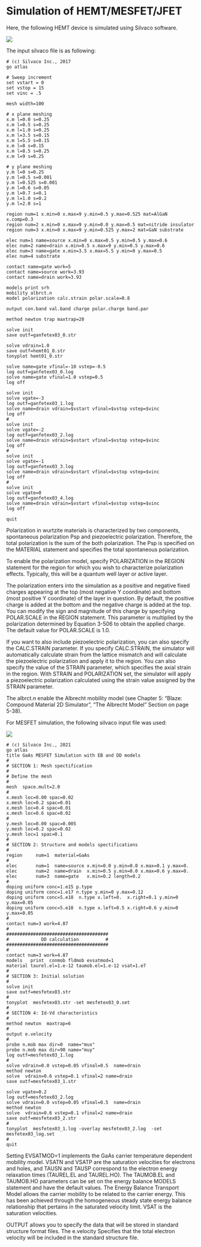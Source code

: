 # Simulation of HEMT/MESFET/JFET

Here, the following HEMT device is simulated using Silvaco software.

![](https://github.com/rvatanme/Transistors/blob/main/JFET_MESFET_MODFET/Simulation/hemt_str.png)

The input silvaco file is as following:

    # (c) Silvaco Inc., 2017
    go atlas 

    # Sweep increment
    set vstart = 0
    set vstop = 15
    set vinc = .5

    mesh width=100

    # x plane meshing
    x.m l=0.0 s=0.25
    x.m l=0.5 s=0.25
    x.m l=1.0 s=0.25
    x.m l=3.5 s=0.15
    x.m l=5.5 s=0.15
    x.m l=8 s=0.15
    x.m l=8.5 s=0.25
    x.m l=9 s=0.25

    # y plane meshing
    y.m l=0 s=0.25
    y.m l=0.5 s=0.001
    y.m l=0.525 s=0.001
    y.m l=0.6 s=0.05
    y.m l=0.7 s=0.1
    y.m l=1.0 s=0.2
    y.m l=2.0 s=1

    region num=1 x.min=0 x.max=9 y.min=0.5 y.max=0.525 mat=AlGaN x.comp=0.3 
    region num=2 x.min=0 x.max=9 y.min=0.0 y.max=0.5 mat=nitride insulator
    region num=3 x.min=0 x.max=9 y.min=0.525 y.max=2 mat=GaN substrate 

    elec num=1 name=source x.min=0 x.max=0.5 y.min=0.5 y.max=0.6
    elec num=2 name=drain x.min=8.5 x.max=9 y.min=0.5 y.max=0.6
    elec num=3 name=gate x.min=3.5 x.max=5.5 y.min=0 y.max=0.5 
    elec num=4 substrate

    contact name=gate work=5
    contact name=source work=3.93
    contact name=drain work=3.93

    models print srh 
    mobility albrct.n 
    model polarization calc.strain polar.scale=0.8 

    output con.band val.band charge polar.charge band.par

    method newton trap maxtrap=20

    solve init
    save outf=ganfetex03_0.str

    solve vdrain=1.0
    save outf=hemt01_0.str
    tonyplot hemt01_0.str

    solve name=gate vfinal=-10 vstep=-0.5
    log outf=ganfetex03_0.log
    solve name=gate vfinal=1.0 vstep=0.5
    log off

    solve init
    solve vgate=-3
    log outf=ganfetex03_1.log
    solve name=drain vdrain=$vstart vfinal=$vstop vstep=$vinc
    log off
    #
    solve init
    solve vgate=-2
    log outf=ganfetex03_2.log
    solve name=drain vdrain=$vstart vfinal=$vstop vstep=$vinc
    log off
    #
    solve init
    solve vgate=-1
    log outf=ganfetex03_3.log
    solve name=drain vdrain=$vstart vfinal=$vstop vstep=$vinc
    log off
    #
    solve init
    solve vgate=0
    log outf=ganfetex03_4.log
    solve name=drain vdrain=$vstart vfinal=$vstop vstep=$vinc
    log off

    quit

Polarization in wurtzite materials is characterized by two components, spontaneous polarization Psp and piezoelectric polarization. Therefore, the total polarization is the sum of the both polarization. The Psp is specified on the MATERIAL statement and specifies the total spontaneous polarization.  

To enable the polarization model, specify POLARIZATION in the REGION statement for the region for which you wish to characterize polarization effects. Typically, this will be a quantum well layer or active layer.

The polarization enters into the simulation as a positive and negative fixed charges appearing at the top (most negative Y coordinate) and bottom (most positive Y coordinate) of the layer in question. By default, the positive charge is added at the bottom and the negative charge is added at the top. You can modify the sign and magnitude of this charge by specifying POLAR.SCALE in the REGION statement. This parameter is multiplied by the polarization determined by Equation 3-506 to obtain the applied charge. The default value for POLAR.SCALE is 1.0.

If you want to also include piezoelectric polarization, you can also specify the CALC.STRAIN parameter. If you specify CALC.STRAIN, the simulator will
automatically calculate strain from the lattice mismatch and will calculate the piezoelectric polarization and apply it to the region. You can also specify the value of the STRAIN parameter, which specifies the axial strain in the region. With STRAIN and POLARIZATION set, the simulator will apply a piezoelectric polarization calculated using the strain value assigned by the STRAIN parameter.

The albrct.n enable the Albrecht mobility model (see Chapter 5: “Blaze: Compound Material 2D Simulator”, “The Albrecht Model” Section on page 5-38).

For MESFET simulation, the following silvaco input file was used:

![](https://github.com/rvatanme/Transistors/blob/main/JFET_MESFET_MODFET/Simulation/MESFET_str.png)


    # (c) Silvaco Inc., 2021
    go atlas
    title GaAs MESFET Simulation with EB and DD models
    #
    # SECTION 1: Mesh spectification
    #
    # Define the mesh
    #
    mesh  space.mult=2.0
    # 
    x.mesh loc=0.00 spac=0.02
    x.mesh loc=0.2 spac=0.01
    x.mesh loc=0.4 spac=0.01
    x.mesh loc=0.6 spac=0.02
    #
    y.mesh loc=0.00 spac=0.005
    y.mesh loc=0.2 spac=0.02
    y.mesh loc=1 spac=0.1
    #
    # SECTION 2: Structure and models spectifications
    #
    region     num=1  material=GaAs
    #
    elec       num=1  name=source x.min=0.0 y.min=0.0 x.max=0.1 y.max=0.
    elec       num=2  name=drain  x.min=0.5 y.min=0.0 x.max=0.6 y.max=0. 
    elec       num=3  name=gate   x.min=0.2 length=0.2
    #
    doping uniform conc=1.e15 p.type
    doping uniform conc=1.e17 n.type y.min=0 y.max=0.12
    doping uniform conc=5.e18  n.type x.left=0.  x.right=0.1 y.min=0 y.max=0.05
    doping uniform conc=5.e18  n.type x.left=0.5 x.right=0.6 y.min=0 y.max=0.05
    #
    contact num=3 work=4.87
    #
    ######################################
    #            DD calculation          #
    ######################################
    #
    contact num=3 work=4.87
    models   print  conmob fldmob evsatmod=1  
    material taurel.el=1.e-12 taumob.el=1.e-12 vsat=1.e7
    #
    # SECTION 3: Initial solution
    #
    solve init
    save outf=mesfetex03.str
    #
    tonyplot  mesfetex03.str -set mesfetex03_0.set
    #
    # SECTION 4: Id-Vd characteristics
    # 
    method newton  maxtrap=6
    #
    output e.velocity
    #
    probe n.mob max dir=0  name="mux"
    probe n.mob max dir=90 name="muy"
    log outf=mesfetex03_1.log 
    #
    solve vdrain=0.0 vstep=0.05 vfinal=0.5  name=drain 
    method newton
    solve  vdrain=0.6 vstep=0.1 vfinal=2 name=drain 
    save outf=mesfetex03_1.str

    solve vgate=0.2
    log outf=mesfetex03_2.log
    solve vdrain=0.0 vstep=0.05 vfinal=0.5  name=drain 
    method newton
    solve  vdrain=0.6 vstep=0.1 vfinal=2 name=drain 
    save outf=mesfetex03_2.str
    #
    tonyplot  mesfetex03_1.log -overlay mesfetex03_2.log  -set mesfetex03_log.set
    #
    quit

Setting EVSATMOD=1 implements the GaAs carrier temperature dependent mobility model. VSATN and VSATP are the saturation velocities for electrons and holes, and TAUSN and TAUSP correspond to the electron energy relaxation times (TAUREL.EL and TAUREL.HO). The TAUMOB.EL and TAUMOB.HO parameters can be set on the energy balance MODELS statement and have the default values. The Energy Balance Transport Model allows the carrier mobility to be related to the carrier energy. This has been achieved through the homogeneous steady state energy balance relationship that pertains in the saturated velocity limit.  VSAT is the saturation velocities. 

OUTPUT allows you to specify the data that will be stored in standard structure format files. The e.velocity Specifies that the total electron velocity will be included in the standard structure file.
